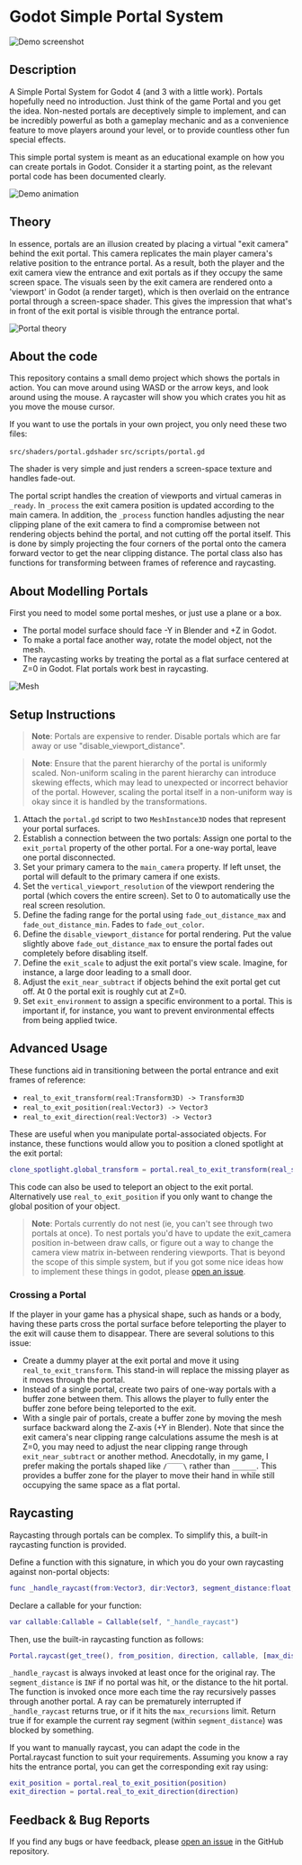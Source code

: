 # Godot Simple Portal System

![Demo screenshot](https://github.com/Donitzo/godot-simple-portal-system/blob/main/images/screenshot.png)

## Description

A Simple Portal System for Godot 4 (and 3 with a little work). Portals hopefully need no introduction. Just think of the game Portal and you get the idea. Non-nested portals are deceptively simple to implement, and can be incredibly powerful as both a gameplay mechanic and as a convenience feature to move players around your level, or to provide countless other fun special effects.

This simple portal system is meant as an educational example on how you can create portals in Godot. Consider it a starting point, as the relevant portal code has been documented clearly.

![Demo animation](https://github.com/Donitzo/godot-simple-portal-system/blob/main/images/demo.gif)

## Theory

In essence, portals are an illusion created by placing a virtual "exit camera" behind the exit portal. This camera replicates the main player camera's relative position to the entrance portal. As a result, both the player and the exit camera view the entrance and exit portals as if they occupy the same screen space. The visuals seen by the exit camera are rendered onto a 'viewport' in Godot (a render target), which is then overlaid on the entrance portal through a screen-space shader. This gives the impression that what's in front of the exit portal is visible through the entrance portal.

![Portal theory](https://github.com/Donitzo/godot-simple-portal-system/blob/main/images/portals.png)

## About the code

This repository contains a small demo project which shows the portals in action. You can move around using WASD or the arrow keys, and look around using the mouse. A raycaster will show you which crates you hit as you move the mouse cursor.

If you want to use the portals in your own project, you only need these two files:

`src/shaders/portal.gdshader`
`src/scripts/portal.gd`

The shader is very simple and just renders a screen-space texture and handles fade-out.

The portal script handles the creation of viewports and virtual cameras in `_ready`. In `_process` the exit camera position is updated according to the main camera. In addition, the `_process` function handles adjusting the near clipping plane of the exit camera to find a compromise between not rendering objects behind the portal, and not cutting off the portal itself. This is done by simply projecting the four corners of the portal onto the camera forward vector to get the near clipping distance. The portal class also has functions for transforming between frames of reference and raycasting.

## About Modelling Portals

First you need to model some portal meshes, or just use a plane or a box.

- The portal model surface should face -Y in Blender and +Z in Godot.
- To make a portal face another way, rotate the model object, not the mesh.
- The raycasting works by treating the portal as a flat surface centered at Z=0 in Godot. Flat portals work best in raycasting.

![Mesh](https://github.com/Donitzo/godot-simple-portal-system/blob/main/images/mesh.png)

## Setup Instructions

> **Note**: Portals are expensive to render. Disable portals which are far away or use "disable_viewport_distance".

> **Note**: Ensure that the parent hierarchy of the portal is uniformly scaled. Non-uniform scaling in the parent hierarchy can introduce skewing effects, which may lead to unexpected or incorrect behavior of the portal. However, scaling the portal itself in a non-uniform way is okay since it is handled by the transformations.

1. Attach the `portal.gd` script to two `MeshInstance3D` nodes that represent your portal surfaces.
2. Establish a connection between the two portals: Assign one portal to the `exit_portal` property of the other portal. For a one-way portal, leave one portal disconnected.
3. Set your primary camera to the `main_camera` property. If left unset, the portal will default to the primary camera if one exists.
4. Set the `vertical_viewport_resolution` of the viewport rendering the portal (which covers the entire screen). Set to 0 to automatically use the real screen resolution.
5. Define the fading range for the portal using `fade_out_distance_max` and `fade_out_distance_min`. Fades to `fade_out_color`.
6. Define the `disable_viewport_distance` for portal rendering. Put the value slightly above `fade_out_distance_max` to ensure the portal fades out completely before disabling itself.
7. Define the `exit_scale` to adjust the exit portal's view scale. Imagine, for instance, a large door leading to a small door.
8. Adjust the `exit_near_subtract` if objects behind the exit portal get cut off. At 0 the portal exit is roughly cut at Z=0.
9. Set `exit_environment` to assign a specific environment to a portal. This is important if, for instance, you want to prevent environmental effects from being applied twice.

## Advanced Usage

These functions aid in transitioning between the portal entrance and exit frames of reference:

- `real_to_exit_transform(real:Transform3D) -> Transform3D`
- `real_to_exit_position(real:Vector3) -> Vector3`
- `real_to_exit_direction(real:Vector3) -> Vector3`

These are useful when you manipulate portal-associated objects. For instance, these functions would allow you to position a cloned spotlight at the exit portal:

```gd
clone_spotlight.global_transform = portal.real_to_exit_transform(real_spotlight.global_transform)
```

This code can also be used to teleport an object to the exit portal. Alternatively use `real_to_exit_position` if you only want to change the global position of your object.

> **Note**: Portals currently do not nest (ie, you can't see through two portals at once). To nest portals you'd have to update the exit_camera position in-between draw calls, or figure out a way to change the camera view matrix in-between rendering viewports. That is beyond the scope of this simple system, but if you got some nice ideas how to implement these things in godot, please [open an issue](https://github.com/Donitzo/godot-simple-portal-system/issues).

### Crossing a Portal

If the player in your game has a physical shape, such as hands or a body, having these parts cross the portal surface before teleporting the player to the exit will cause them to disappear. There are several solutions to this issue:

* Create a dummy player at the exit portal and move it using `real_to_exit_transform`. This stand-in will replace the missing player as it moves through the portal.
* Instead of a single portal, create two pairs of one-way portals with a buffer zone between them. This allows the player to fully enter the buffer zone before being teleported to the exit.
* With a single pair of portals, create a buffer zone by moving the mesh surface backward along the Z-axis (+Y in Blender). Note that since the exit camera's near clipping range calculations assume the mesh is at Z=0, you may need to adjust the near clipping range through `exit_near_subtract` or another method. Anecdotally, in my game, I prefer making the portals shaped like `/‾‾‾‾\` rather than `______`. This provides a buffer zone for the player to move their hand in while still occupying the same space as a flat portal.

## Raycasting

Raycasting through portals can be complex. To simplify this, a built-in raycasting function is provided.

Define a function with this signature, in which you do your own raycasting against non-portal objects:

```gd
func _handle_raycast(from:Vector3, dir:Vector3, segment_distance:float, recursive_distance:float, recursions:int) -> bool:
```

Declare a callable for your function:

```gd
var callable:Callable = Callable(self, "_handle_raycast")
```

Then, use the built-in raycasting function as follows:

```gd
Portal.raycast(get_tree(), from_position, direction, callable, [max_distance=INF], [max_recursions=2], [ignore_backside=true])
```

`_handle_raycast` is always invoked at least once for the original ray. The `segment_distance` is `INF` if no portal was hit, or the distance to the hit portal. The function is invoked once more each time the ray recursively passes through another portal. A ray can be prematurely interrupted if `_handle_raycast` returns true, or if it hits the `max_recursions` limit. Return true if for example the current ray segment (within `segment_distance`) was blocked by something.

If you want to manually raycast, you can adapt the code in the Portal.raycast function to suit your requirements. Assuming you know a ray hits the entrance portal, you can get the corresponding exit ray using:

```gd
exit_position = portal.real_to_exit_position(position)
exit_direction = portal.real_to_exit_direction(direction)
```

## Feedback & Bug Reports

If you find any bugs or have feedback, please [open an issue](https://github.com/Donitzo/godot-simple-portal-system/issues) in the GitHub repository.
